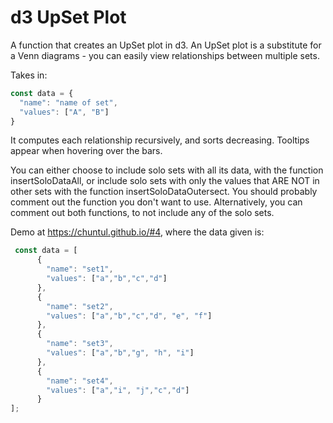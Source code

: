 # d3 UpSet Plot

A function that creates an UpSet plot in d3. An UpSet plot is a substitute for a Venn diagrams - you can easily view relationships between multiple sets. 

Takes in:
```javascript
const data = {
  "name": "name of set",
  "values": ["A", "B"] 
}
```

It computes each relationship recursively, and sorts decreasing. Tooltips appear when hovering over the bars.

You can either choose to include solo sets with all its data, with the function insertSoloDataAll, or include solo sets with only the values that ARE NOT in other sets with the function insertSoloDataOutersect. You should probably comment out the function you don't want to use. Alternatively, you can comment out both functions, to not include any of the solo sets.

Demo at https://chuntul.github.io/#4, where the data given is:
```javascript
 const data = [
      {
        "name": "set1",
        "values": ["a","b","c","d"]
      },
      {
        "name": "set2",
        "values": ["a","b","c","d", "e", "f"]
      },
      {
        "name": "set3",
        "values": ["a","b","g", "h", "i"]
      },
      {
        "name": "set4",
        "values": ["a","i", "j","c","d"]
      }
];
```
